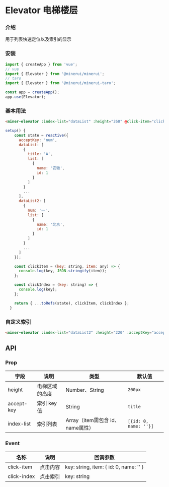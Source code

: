 # Elevator 电梯楼层

### 介绍

用于列表快速定位以及索引的显示

### 安装

``` javascript
import { createApp } from 'vue';
// vue
import { Elevator } from '@minerui/minerui';
// taro
import { Elevator } from '@minerui/minerui-taro';

const app = createApp();
app.use(Elevator);
```

### 基本用法

``` html
<miner-elevator :index-list="dataList" :height="260" @click-item="clickItem" @click-index="clickIndex"></miner-elevator>
```
``` javascript
setup() {
    const state = reactive({
      acceptKey: 'num',
      dataList: [
        {
          title: 'A',
          list: [
            {
              name: '安徽',
              id: 1
            }
          ]
        }
        ...
      ],
      dataList2: [
        {
          num: '一',
          list: [
            {
              name: '北京',
              id: 1
            }
          ]
        }
        ...
      ]
    });

    const clickItem = (key: string, item: any) => {
      console.log(key, JSON.stringify(item));
    };

    const clickIndex = (key: string) => {
      console.log(key);
    };

    return { ...toRefs(state), clickItem, clickIndex };
  }
```

### 自定义索引

``` html
<miner-elevator :index-list="dataList2" :height="220" :acceptKey="acceptKey" @click-item="clickItem" @click-index="clickIndex"></miner-elevator>
```

## API

### Prop

| 字段                   | 说明                                                             | 类型    | 默认值 |
|------------------------|----------------------------------------------------------------|---------|------|
| height                 | 电梯区域的高度                                                    | Number、String  | `200px`
| accept-key             | 索引 key 值                                                      | String  | `title` |
| index-list             | 索引列表                                                         | Array（item需包含 id、name属性）  | `[{id: 0, name: ''}]` |

### Event

| 名称  | 说明     | 回调参数    |
|-------|----------|-------------|
| click-item | 点击内容 | key: string, item: { id: 0, name: '' } |
| click-index | 点击索引 | key: string |


